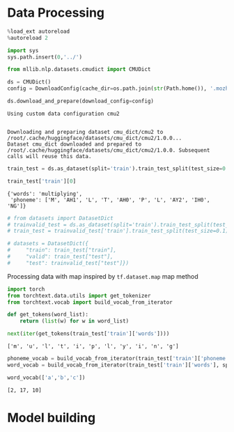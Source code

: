# Data Processing



```python
%load_ext autoreload
%autoreload 2
```

```python
import sys
sys.path.insert(0,'../')
```

```python
from mllib.nlp.datasets.cmudict import CMUDict
```

```python
ds = CMUDict()
config = DownloadConfig(cache_dir=os.path.join(str(Path.home()), '.mozhi'))

ds.download_and_prepare(download_config=config)
```

    Using custom data configuration cmu2


    Downloading and preparing dataset cmu_dict/cmu2 to /root/.cache/huggingface/datasets/cmu_dict/cmu2/1.0.0...
    Dataset cmu_dict downloaded and prepared to /root/.cache/huggingface/datasets/cmu_dict/cmu2/1.0.0. Subsequent calls will reuse this data.


```python
train_test = ds.as_dataset(split='train').train_test_split(test_size=0.2)
```

```python
train_test['train'][0]
```




    {'words': 'multiplying',
     'phoneme': ['M', 'AH1', 'L', 'T', 'AH0', 'P', 'L', 'AY2', 'IH0', 'NG']}



```python
# from datasets import DatasetDict
# trainvalid_test = ds.as_dataset(split='train').train_test_split(test_size=0.2)
# train_test = trainvalid_test['train'].train_test_split(test_size=0.1)

# datasets = DatasetDict({
#     "train": train_test["train"],
#     "valid": train_test["test"],
#     "test": trainvalid_test["test"]})
```

Processing data with map inspired by `tf.dataset.map` map method 

```python
import torch
from torchtext.data.utils import get_tokenizer
from torchtext.vocab import build_vocab_from_iterator


```

```python
def get_tokens(word_list):
    return (list(w) for w in word_list)
```

```python
next(iter(get_tokens(train_test['train']['words'])))
```




    ['m', 'u', 'l', 't', 'i', 'p', 'l', 'y', 'i', 'n', 'g']



```python
phoneme_vocab = build_vocab_from_iterator(train_test['train']['phoneme'], specials=["<unk>"])
word_vocab = build_vocab_from_iterator(train_test['train']['words'], specials=["<unk>"])
```

```python
word_vocab(['a','b','c'])
```




    [2, 17, 10]



# Model building

